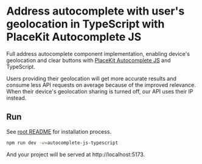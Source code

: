 # Address autocomplete with user's geolocation in TypeScript with PlaceKit Autocomplete JS

Full address autocomplete component implementation, enabling device's geolocation and clear buttons with [PlaceKit Autocomplete JS](https://github.com/placekit/autocomplete-js) and TypeScript.

Users providing their geolocation will get more accurate results and consume less API requests on average because of the improved relevance. When their device's geolocation sharing is turned off, our API uses their IP instead.

## Run

See [root README](../../README.md) for installation process.

```sh
npm run dev -w=autocomplete-js-typescript
```

And your project will be served at http://localhost:5173.
